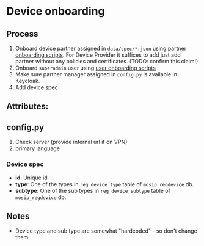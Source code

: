 # Device onboarding

## Process
1. Onboard device partner assigned in `data/spec/*.json` using [partner onboarding scripts](../partner/). For Device Provider it suffices to add just add partner without any policies and certificates. (TODO: confirm this claim!)
1. Onboard `superadmin` user using [user onboarding scripts](../user/)
1. Make sure partner manager assigned in `config.py` is available in Keycloak.
1. Add device spec

## Attributes:

## config.py
1. Check server (provide internal url if on VPN)
1. primary language

### Device spec
* **id**: Unique id
* **type**: One of the types in `reg_device_type` table of `mosip_regdevice` db.
* **subtype**: One of the sub types in `reg_device_subtype` table of `mosip_regdevice` db.

## Notes
* Device type and sub type are  somewhat "hardcoded" - so don't change them.  
